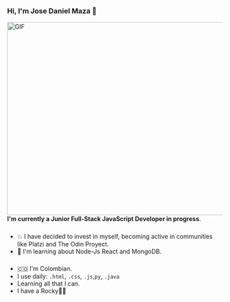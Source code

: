 ### Hi, I'm Jose Daniel Maza 👋


<a  href="https://github.com/josedmaza">
  <img align="right" alt="GIF" src="https://github.com/SP-XD/SP-XD/blob/main/images/dev-working.gif?raw=true" width="550" height="450"/> 
</a>  

**I'm currently a Junior Full-Stack JavaScript Developer in progress**.

#####
- 💥 I have decided to invest in myself, becoming active in communities like Platzi and The Odin Proyect.
- 🧠 I'm learning about Node-Js React and MongoDB.

#####
- 🇨🇴 I'm Colombian.
- I use daily: `.html`, `.css`, `.js`,`py`, `.java` 
- Learning all that I can.
- I have a Rocky🐕‍🦺
<!--
**josedmaza/josedmaza** is a ✨ _special_ ✨ repository because its `README.md` (this file) appears on your GitHub profile.

Here are some ideas to get you started:

- 🔭 I’m currently working on ...
- 🌱 I’m currently learning ...
- 👯 I’m looking to collaborate on ...
- 🤔 I’m looking for help with ...
- 💬 Ask me about ...
- 📫 How to reach me: ...
- 😄 Pronouns: ...
- ⚡ Fun fact: ...
-->
